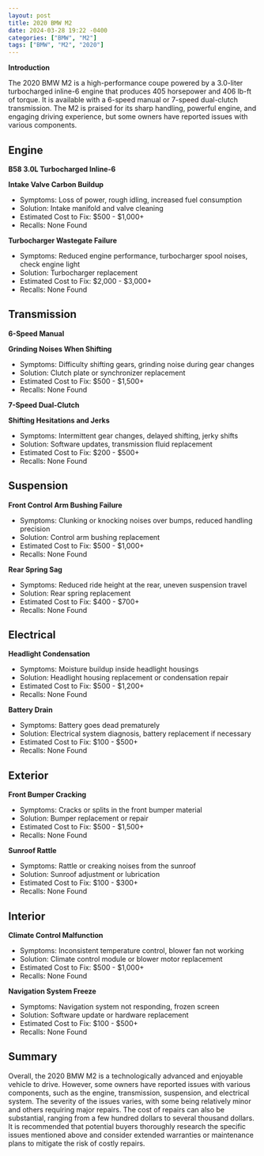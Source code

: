 ```yaml
---
layout: post
title: 2020 BMW M2
date: 2024-03-28 19:22 -0400
categories: ["BMW", "M2"]
tags: ["BMW", "M2", "2020"]
---
```

**Introduction**

The 2020 BMW M2 is a high-performance coupe powered by a 3.0-liter turbocharged inline-6 engine that produces 405 horsepower and 406 lb-ft of torque. It is available with a 6-speed manual or 7-speed dual-clutch transmission. The M2 is praised for its sharp handling, powerful engine, and engaging driving experience, but some owners have reported issues with various components.

## **Engine**

**B58 3.0L Turbocharged Inline-6**

**Intake Valve Carbon Buildup**
* Symptoms: Loss of power, rough idling, increased fuel consumption
* Solution: Intake manifold and valve cleaning
* Estimated Cost to Fix: $500 - $1,000+
* Recalls: None Found

**Turbocharger Wastegate Failure**
* Symptoms: Reduced engine performance, turbocharger spool noises, check engine light
* Solution: Turbocharger replacement
* Estimated Cost to Fix: $2,000 - $3,000+
* Recalls: None Found

## **Transmission**

**6-Speed Manual**

**Grinding Noises When Shifting**
* Symptoms: Difficulty shifting gears, grinding noise during gear changes
* Solution: Clutch plate or synchronizer replacement
* Estimated Cost to Fix: $500 - $1,500+
* Recalls: None Found

**7-Speed Dual-Clutch**

**Shifting Hesitations and Jerks**
* Symptoms: Intermittent gear changes, delayed shifting, jerky shifts
* Solution: Software updates, transmission fluid replacement
* Estimated Cost to Fix: $200 - $500+
* Recalls: None Found

## **Suspension**

**Front Control Arm Bushing Failure**
* Symptoms: Clunking or knocking noises over bumps, reduced handling precision
* Solution: Control arm bushing replacement
* Estimated Cost to Fix: $500 - $1,000+
* Recalls: None Found

**Rear Spring Sag**
* Symptoms: Reduced ride height at the rear, uneven suspension travel
* Solution: Rear spring replacement
* Estimated Cost to Fix: $400 - $700+
* Recalls: None Found

## **Electrical**

**Headlight Condensation**
* Symptoms: Moisture buildup inside headlight housings
* Solution: Headlight housing replacement or condensation repair
* Estimated Cost to Fix: $500 - $1,200+
* Recalls: None Found

**Battery Drain**
* Symptoms: Battery goes dead prematurely
* Solution: Electrical system diagnosis, battery replacement if necessary
* Estimated Cost to Fix: $100 - $500+
* Recalls: None Found

## **Exterior**

**Front Bumper Cracking**
* Symptoms: Cracks or splits in the front bumper material
* Solution: Bumper replacement or repair
* Estimated Cost to Fix: $500 - $1,500+
* Recalls: None Found

**Sunroof Rattle**
* Symptoms: Rattle or creaking noises from the sunroof
* Solution: Sunroof adjustment or lubrication
* Estimated Cost to Fix: $100 - $300+
* Recalls: None Found

## **Interior**

**Climate Control Malfunction**
* Symptoms: Inconsistent temperature control, blower fan not working
* Solution: Climate control module or blower motor replacement
* Estimated Cost to Fix: $500 - $1,000+
* Recalls: None Found

**Navigation System Freeze**
* Symptoms: Navigation system not responding, frozen screen
* Solution: Software update or hardware replacement
* Estimated Cost to Fix: $100 - $500+
* Recalls: None Found

## **Summary**

Overall, the 2020 BMW M2 is a technologically advanced and enjoyable vehicle to drive. However, some owners have reported issues with various components, such as the engine, transmission, suspension, and electrical system. The severity of the issues varies, with some being relatively minor and others requiring major repairs. The cost of repairs can also be substantial, ranging from a few hundred dollars to several thousand dollars. It is recommended that potential buyers thoroughly research the specific issues mentioned above and consider extended warranties or maintenance plans to mitigate the risk of costly repairs.
